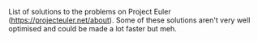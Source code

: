 List of solutions to the problems on Project Euler (https://projecteuler.net/about).
Some of these solutions aren't very well optimised and could be made a lot faster but meh.
